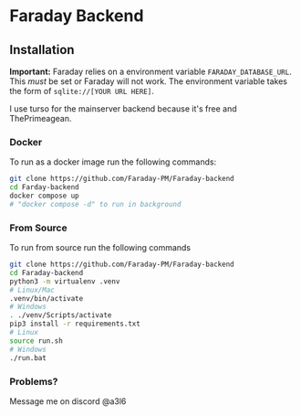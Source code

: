 # Faraday Backend

## Installation

**Important:** Faraday relies on a environment variable `FARADAY_DATABASE_URL`. This _must_ be set or Faraday will not work. The environment variable takes the form of `sqlite://[YOUR URL HERE]`.

I use turso for the mainserver backend because it's free and ThePrimeagean.

### Docker

To run as a docker image run the following commands:

```bash
git clone https://github.com/Faraday-PM/Faraday-backend
cd Farday-backend
docker compose up
# "docker compose -d" to run in background
```

### From Source

To run from source run the following commands

```bash
git clone https://github.com/Faraday-PM/Faraday-backend
cd Faraday-backend
python3 -m virtualenv .venv
# Linux/Mac
.venv/bin/activate
# Windows
. ./venv/Scripts/activate
pip3 install -r requirements.txt
# Linux
source run.sh
# Windows
./run.bat
```

### Problems?

Message me on discord @a3l6
